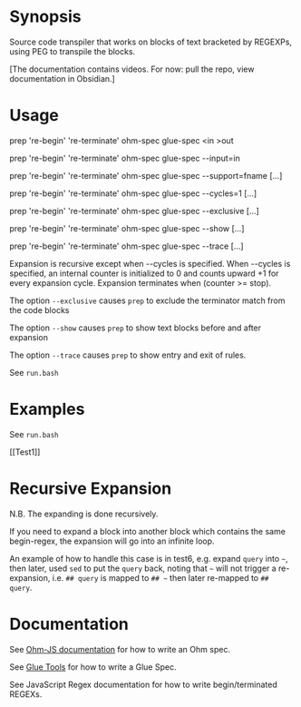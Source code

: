 # Synopsis

Source code transpiler that works on blocks of text bracketed by REGEXPs, using PEG to transpile the blocks.

[The documentation contains videos.  For now: pull the repo, view documentation in Obsidian.]

# Usage

prep 're-begin' 're-terminate' ohm-spec glue-spec \<in \>out

prep 're-begin' 're-terminate' ohm-spec glue-spec --input=in

prep 're-begin' 're-terminate' ohm-spec glue-spec --support=fname [...]

prep 're-begin' 're-terminate' ohm-spec glue-spec --cycles=1 [...]

prep 're-begin' 're-terminate' ohm-spec glue-spec --exclusive [...]

prep 're-begin' 're-terminate' ohm-spec glue-spec --show [...]

prep 're-begin' 're-terminate' ohm-spec glue-spec --trace [...]

Expansion is recursive except when --cycles is specified. When --cycles is specified, an internal counter is initialized to 0 and counts upward +1 for every expansion cycle. Expansion terminates when (counter >= stop). 

The option `--exclusive` causes `prep` to exclude the terminator match from the code blocks

The option `--show` causes `prep` to show text blocks before and after expansion

The option `--trace` causes `prep` to show entry and exit of rules.

See `run.bash` 

# Examples

See `run.bash`

[[Test1]]

# Recursive Expansion
N.B. The expanding is done recursively.  

If you need to expand a block into another block which contains the same begin-regex, the expansion will go into an infinite loop. 

An example of how to handle this case is in test6, e.g. expand `query` into `~`, then later, used `sed` to put the `query` back, noting that `~` will not trigger a re-expansion, i.e. `## query` is mapped to `## ~` then later re-mapped to `## query`.

# Documentation

See [Ohm-JS documentation](https://github.com/harc/ohm) for how to write an Ohm spec.

See [Glue Tools](https://guitarvydas.github.io/2021/04/11/Glue-Tool.html) for how to write a Glue Spec.

See JavaScript Regex documentation for how to write begin/terminated REGEXs.

